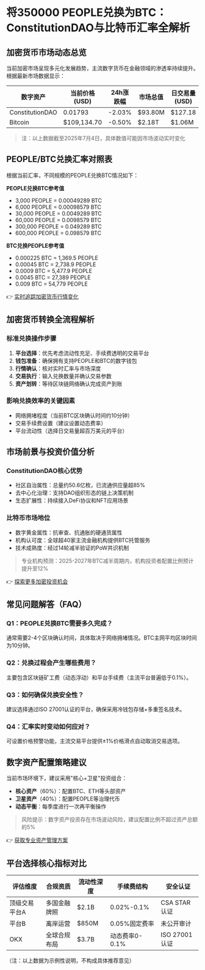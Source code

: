 # 将350000 PEOPLE兑换为BTC：ConstitutionDAO与比特币汇率全解析

## 加密货币市场动态总览
当前加密市场呈现多元化发展趋势，主流数字货币在金融领域的渗透率持续提升。根据最新市场数据显示：

| 数字资产       | 当前价格(USD) | 24h涨跌幅 | 市场总值       | 日交易量(USD) |
|----------------|---------------|-----------|----------------|---------------|
| ConstitutionDAO | 0.01793       | -2.03%    | $93.80M        | $127.18       |
| Bitcoin        | $109,134.70   | -0.50%    | $2.18T         | $1.06M        |

> 注：以上数据截至2025年7月4日，具体数值可能因市场波动实时变化

## PEOPLE/BTC兑换汇率对照表
根据当前汇率，不同规模的PEOPLE兑换BTC情况如下：

**PEOPLE兑换BTC参考值**
- 3,000 PEOPLE = 0.00049289 BTC
- 6,000 PEOPLE = 0.00098579 BTC
- 30,000 PEOPLE = 0.0049289 BTC
- 60,000 PEOPLE = 0.0098579 BTC
- 300,000 PEOPLE = 0.049289 BTC
- 600,000 PEOPLE = 0.098579 BTC

**BTC兑换PEOPLE参考值**
- 0.000225 BTC = 1,369.5 PEOPLE
- 0.00045 BTC = 2,738.9 PEOPLE
- 0.0009 BTC = 5,477.9 PEOPLE
- 0.0045 BTC = 27,389 PEOPLE
- 0.009 BTC = 54,779 PEOPLE

👉 [实时追踪加密货币行情变化](https://bit.ly/okx_welcome)

## 加密货币转换全流程解析
### 标准兑换操作步骤
1. **平台选择**：优先考虑流动性充足、手续费透明的交易平台
2. **钱包准备**：确保拥有支持PEOPLE和BTC的数字钱包
3. **行情确认**：核对实时汇率与市场深度
4. **交易执行**：输入兑换数量并确认交易参数
5. **资产划转**：等待区块链网络确认完成资产到账

### 影响兑换效率的关键因素
- 网络拥堵程度（当前BTC区块确认时间约10分钟）
- 交易手续费设置（建议设置动态费率）
- 平台流动性（选择日交易量超百万美元的平台）

## 市场前景与投资价值分析
### ConstitutionDAO核心优势
- 社区自治属性：总量约50.6亿枚，已流通供应量超85%
- 去中心化治理：支持DAO组织形态的链上决策机制
- 生态扩展性：持续接入DeFi协议和NFT应用场景

### 比特币市场地位
- 数字黄金属性：抗审查、抗通胀的硬通货属性
- 机构认可度：全球超40家主流金融机构提供BTC托管服务
- 技术成熟度：经过14轮减半验证的PoW共识机制

> 专业机构预测：2025-2027年BTC减半周期内，机构投资者配置比例预计提升至12%

👉 [探索更多加密投资机会](https://bit.ly/okx_welcome)

## 常见问题解答（FAQ）
### Q1：PEOPLE兑换BTC需要多久完成？
通常需要2-4个区块确认时间，具体取决于网络拥堵情况。BTC主网平均区块时间为10分钟。

### Q2：兑换过程会产生哪些费用？
主要包含区块链矿工费（动态浮动）和平台手续费（主流平台普遍低于0.1%）。

### Q3：如何确保兑换安全性？
建议选择通过ISO 27001认证的平台，确保采用冷钱包存储+多重签名技术。

### Q4：汇率实时变动如何应对？
可设置价格预警功能，主流交易平台提供±1%价格滑点自动取消交易选项。

## 数字资产配置策略建议
当前市场环境下，建议采用"核心+卫星"投资组合：
- **核心资产**（60%）：配置BTC、ETH等头部资产
- **卫星资产**（40%）：配置PEOPLE等治理代币
- **动态平衡**：每季度进行一次再平衡操作

> 风险提示：数字资产投资存在市场波动风险，建议配置比例不超过资产总额的5%

👉 [获取专业资产管理方案](https://bit.ly/okx_welcome)

## 平台选择核心指标对比
| 评估维度       | 合规资质        | 流动性深度     | 手续费结构   | 安全认证       |
|----------------|----------------|----------------|--------------|----------------|
| 顶级交易平台A  | 多国金融牌照    | $2.1B          | 0.02%-0.1%   | CSA STAR认证   |
| 平台B          | 离岸运营        | $850M          | 0.05%固定费率| 未公开审计     |
| OKX            | 全球合规布局    | $3.7B          | 动态费率0-0.1% | ISO 27001认证  |

（注：以上数据为示例性说明，不构成具体推荐意见）